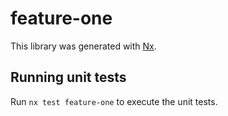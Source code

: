 # feature-one

This library was generated with [Nx](https://nx.dev).

## Running unit tests

Run `nx test feature-one` to execute the unit tests.
